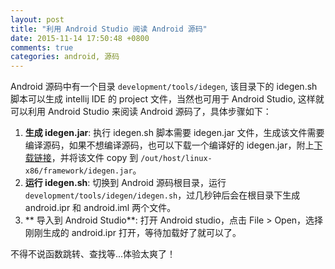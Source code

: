 ```yaml
---
layout: post
title: "利用 Android Studio 阅读 Android 源码"
date: 2015-11-14 17:50:48 +0800
comments: true
categories: android, 源码
---
```

Android 源码中有一个目录 `development/tools/idegen`, 该目录下的 idegen.sh 脚本可以生成 intellij IDE 的 project 文件，当然也可用于 Android Studio, 这样就可以利用 Android Studio 来阅读 Android 源码了，具体步骤如下：

1. **生成 idegen.jar**: 执行 idegen.sh 脚本需要 idegen.jar 文件，生成该文件需要编译源码，如果不想编译源码，也可以下载一个编译好的 idegen.jar，附上[下载链接](/assets/idegen.jar)，并将该文件 copy 到 `/out/host/linux-x86/framework/idegen.jar`。
2. **运行 idegen.sh**: 切换到 Android 源码根目录，运行`development/tools/idegen/idegen.sh`，过几秒钟后会在根目录下生成 android.ipr 和 android.iml 两个文件。
3. ** 导入到 Android Studio**: 打开 Android studio，点击 File > Open，选择刚刚生成的 android.ipr 打开，等待加载好了就可以了。

不得不说函数跳转、查找等...体验太爽了！